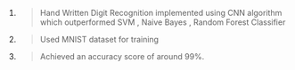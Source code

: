 1. > Hand Written Digit Recognition implemented using CNN algorithm which outperformed SVM , Naive Bayes , Random Forest Classifier <br>
2. > Used MNIST dataset for training  <br>
3. > Achieved an accuracy score of around 99%.
